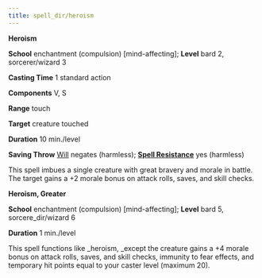 ```yaml
---
title: spell_dir/heroism
---
```

 **Heroism**

**School** enchantment (compulsion) [mind-affecting]; **Level** bard 2, sorcerer/wizard 3

**Casting Time** 1 standard action

**Components** V, S

**Range** touch

**Target** creature touched

**Duration** 10 min./level

**Saving Throw** [Will](../combat#_will) negates (harmless); **[Spell Resistance](../glossary#_spell-resistance)** yes (harmless)

This spell imbues a single creature with great bravery and morale in battle. The target gains a +2 morale bonus on attack rolls, saves, and skill checks.

**Heroism, Greater**

**School** enchantment (compulsion) [mind-affecting]; **Level** bard 5, sorcere_dir/wizard 6

**Duration** 1 min./level

This spell functions like _heroism, _except the creature gains a +4 morale bonus on attack rolls, saves, and skill checks, immunity to fear effects, and temporary hit points equal to your caster level (maximum 20).

